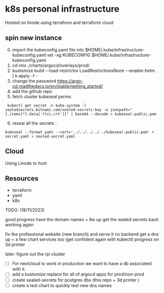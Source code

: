 # k8s personal infrastructure

Hosted on linode using terraform and terraform cloud

## spin new instance

0. import the kubeconfig.yaml file into $HOME/.kube/infrastructure-kubeconfig.yaml
set -xg KUBECONFIG $HOME/.kube/infrastructure-kubeconfig.yaml
1. cd into ./charts/argocd/overlays/prod/
2. kustomize build --load-restrictor LoadRestrictionsNone --enable-helm . | k apply -f -
3. change the password https://argo-cd.readthedocs.io/en/stable/getting_started/
4. add the github repo
5. fetch cluster kubeseal perms
```
 kubectl get secret -n kube-system -l sealedsecrets.bitnami.com/sealed-secrets-key -o jsonpath="{.items[*].data['tls\.crt']}" | base64 --decode > kubeseal-public.pem
```
6. reseal all the secrets :
```
kubeseal --format yaml --cert='../../../../../kubeseal-public.pem' < secret.yaml > sealed-secret.yaml
```
## Cloud

Using Linode to host

## Resources
- terraform
- yaml
- k8s



TODO: (18/11/2023)

good progress
have the domain names + lke up
get the sealed secrets back working again

fix the professional website (new branch) and serve it no backend
get a dns up + a few chart services too (get confident again with kubectl)
progress on 3d printer

later:
figure out the rpi cluster

- [ ] For nextcloud to work in production we want to have a db associated with it.
- [ ] add a kustomize replace for all of argocd apps for prod/non-prod
- [ ] create sealed-secrets for postgres dbs (this repo + 3d printer )
- [ ] create a test chart to quickly test new dns names
